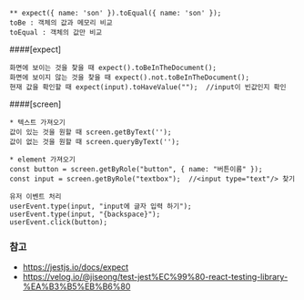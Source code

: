 ```
** expect({ name: 'son' }).toEqual({ name: 'son' });
toBe : 객체의 값과 메모리 비교
toEqual : 객체의 값만 비교

```

####[expect]

```
화면에 보이는 것을 찾을 때 expect().toBeInTheDocument();
화면에 보이지 않는 것을 찾을 때 expect().not.toBeInTheDocument();
현재 값을 확인할 때 expect(input).toHaveValue("");  //input이 빈값인지 확인
```

####[screen]

```
* 텍스트 가져오기
값이 있는 것을 원할 때 screen.getByText('');
값이 없는 것을 원할 때 screen.queryByText('');

* element 가져오기
const button = screen.getByRole("button", { name: "버튼이름" });
const input = screen.getByRole("textbox");  //<input type="text"/> 찾기
```

```
유저 이벤트 처리
userEvent.type(input, "input에 글자 입력 하기");
userEvent.type(input, "{backspace}");
userEvent.click(button);
```

### 참고

- https://jestjs.io/docs/expect
- https://velog.io/@jiseong/test-jest%EC%99%80-react-testing-library-%EA%B3%B5%EB%B6%80
